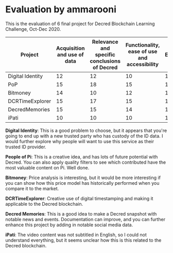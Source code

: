 # Evaluation by ammarooni

This is the evaluation of 6 final project for Decred Blockchain Learning Challenge, Oct-Dec 2020.

Project | Acquisition and use of data | Relevance and specific conclusions of Decred | Functionality, ease of use and accessibility | Execution | Documentation | Total
---|---|---|---|---|---|---
Digital Identity | 12 | 12 | 10 | 10 | 12 | 56
PoP | 15 | 18 | 15 | 18 | 15 | 81
Bitmoney | 14 | 10 | 12 | 13 | 16 | 65
DCRTimeExplorer | 15 | 17 | 15 | 17 | 15 | 79
DecredMemories | 15 | 15 | 14 | 10 | 10 | 64
iPati | 10 | 10 | 10 | 10 | 10 | 50

**Digital Identity**: This is a good problem to choose, but it appears that you're going to end up with a new trusted party who has custody of the ID data. I would further explore why people will want to use this service as their trusted ID provider.

**People of Pi**: This is a creative idea, and has lots of future potential with Decred. You can also apply quality filters to see which contributed have the most valuable content on Pi. Well done.

**Bitmoney**: Price analysis is interesting, but it would be more interesting if you can show how this price model has historically performed when you compare it to the market.

**DCRTimeExplorer**: Creative use of digital timestamping and making it applicable to the Decred blockchain.

**Decred Memories**: This is a good idea to make a Decred snapshot with notable news and events. Documentation can improve, and you can further enhance this project by adding in notable social media data.

**iPati**: The video content was not subtitled in English, so I could not understand everything, but it seems unclear how this is this related to the Decred blockchain.
